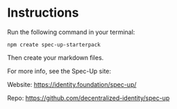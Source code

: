 # Instructions

Run the following command in your terminal:

```
npm create spec-up-starterpack
```

Then create your markdown files.

For more info, see the Spec-Up site:

Website: <https://identity.foundation/spec-up/>

Repo: <https://github.com/decentralized-identity/spec-up>
